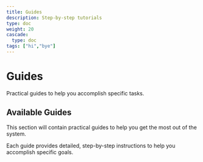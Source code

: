 ```yaml
---
title: Guides
description: Step-by-step tutorials
type: doc
weight: 20
cascade:
  type: doc
tags: ["hi","bye"]
---
```


# Guides

Practical guides to help you accomplish specific tasks.

## Available Guides

This section will contain practical guides to help you get the most out of the system.

Each guide provides detailed, step-by-step instructions to help you accomplish specific goals.
